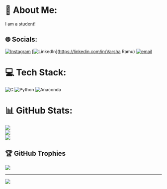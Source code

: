 # 💫 About Me:
I am a student!


## 🌐 Socials:
[![Instagram](https://img.shields.io/badge/Instagram-%23E4405F.svg?logo=Instagram&logoColor=white)](https://instagram.com/vinuvarsha06) [![LinkedIn](https://img.shields.io/badge/LinkedIn-%230077B5.svg?logo=linkedin&logoColor=white)](https://linkedin.com/in/Varsha Ramu) [![email](https://img.shields.io/badge/Email-D14836?logo=gmail&logoColor=white)](mailto:varshasramu@gmail.com) 

# 💻 Tech Stack:
![C](https://img.shields.io/badge/c-%2300599C.svg?style=flat&logo=c&logoColor=white) ![Python](https://img.shields.io/badge/python-3670A0?style=flat&logo=python&logoColor=ffdd54) ![Anaconda](https://img.shields.io/badge/Anaconda-%2344A833.svg?style=flat&logo=anaconda&logoColor=white)
# 📊 GitHub Stats:
![](https://github-readme-stats.vercel.app/api?username=varshasramu&theme=nightowl&hide_border=false&include_all_commits=true&count_private=true)<br/>
![](https://nirzak-streak-stats.vercel.app/?user=varshasramu&theme=nightowl&hide_border=false)<br/>
![](https://github-readme-stats.vercel.app/api/top-langs/?username=varshasramu&theme=nightowl&hide_border=false&include_all_commits=true&count_private=true&layout=compact)

## 🏆 GitHub Trophies
![](https://github-profile-trophy.vercel.app/?username=varshasramu&theme=radical&no-frame=false&no-bg=false&margin-w=4)

---
[![](https://visitcount.itsvg.in/api?id=varshasramu&icon=0&color=0)](https://visitcount.itsvg.in)

<!-- Proudly created with GPRM ( https://gprm.itsvg.in ) -->
